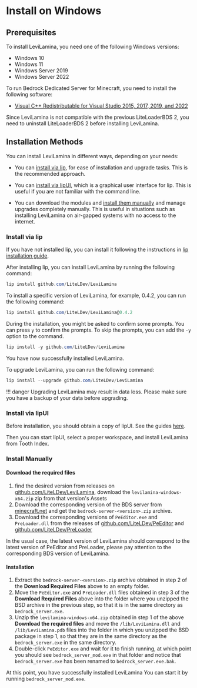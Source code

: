 # Install on Windows

## Prerequisites

To install LeviLamina, you need one of the following Windows versions:

- Windows 10
- Windows 11
- Windows Server 2019
- Windows Server 2022

To run Bedrock Dedicated Server for Minecraft, you need to install the following software:

- [Visual C++ Redistributable for Visual Studio 2015, 2017, 2019, and 2022](https://aka.ms/vs/17/release/vc_redist.x64.exe)

Since LeviLamina is not compatible with the previous LiteLoaderBDS 2, you need to uninstall LiteLoaderBDS 2 before installing LeviLamina.

## Installation Methods

You can install LeviLamina in different ways, depending on your needs:

- You can [install via lip](#install-via-lip), for ease of installation and upgrade tasks. This is the recommended approach.

- You can [install via lipUI](#install-via-lipui), which is a graphical user interface for lip. This is useful if you are not familiar with the command line.

- You can download the modules and [install them manually](#install-manually) and manage upgrades completely manually. This is useful in situations such as installing LeviLamina on air-gapped systems with no access to the internet.

### Install via lip

If you have not installed lip, you can install it following the instructions in [lip installation guide](https://docs.lippkg.com/installation.html).

After installing lip, you can install LeviLamina by running the following command:

```powershell
lip install github.com/LiteLDev/LeviLamina
```

To install a specific version of LeviLamina, for example, 0.4.2, you can run the following command:

```powershell
lip install github.com/LiteLDev/LeviLamina@0.4.2
```

During the installation, you might be asked to confirm some prompts. You can press `y` to confirm the prompts. To skip the prompts, you can add the `-y` option to the command.

```powershell
lip install -y github.com/LiteLDev/LeviLamina
```

You have now successfully installed LeviLamina.

To upgrade LeviLamina, you can run the following command:

```powershell
lip install --upgrade github.com/LiteLDev/LeviLamina
```

!!! danger
    Upgrading LeviLamina may result in data loss. Please make sure you have a backup of your data before upgrading.

### Install via lipUI

Before installation, you should obtain a copy of lipUI. See the guides [here](https://docs.lippkg.com/lipui_quickstart.html).

Then you can start lipUI, select a proper workspace, and install LeviLamina from Tooth Index.

### Install Manually

#### Download the required files

1. find the desired version from releases on [github.com/LiteLDev/LeviLamina](github.com/LiteLDev/LeviLamina), download the `levilamina-windows-x64.zip` zip from that version's Assets
2. Download the corresponding version of the BDS server from [minecraft.net](https://www.minecraft.net/zh-hans/download/server/bedrock) and get the `bedrock-server-<version>.zip` archive.
3. Download the corresponding versions of `PeEditor.exe` and `PreLoader.dll` from the releases of [github.com/LiteLDev/PeEditor](github.com/LiteLDev/PeEditor) and [github.com/LiteLDev/PreLoader](github.com/LiteLDev/PreLoader)

In the usual case, the latest version of LeviLamina should correspond to the latest version of PeEditor and PreLoader, please pay attention to the corresponding BDS version of LeviLamina.

#### Installation

1. Extract the `bedrock-server-<version>.zip` archive obtained in step 2 of the **Download Required Files** above to an empty folder.
2. Move the `PeEditor.exe` and `PreLoader.dll` files obtained in step 3 of the **Download Required Files** above into the folder where you unzipped the BSD archive in the previous step, so that it is in the same directory as `bedrock_server.exe`.
3. Unzip the `levilamina-windows-x64.zip` obtained in step 1 of the above **Download the required files** and move the `/lib/LeviLamina.dll` and `/lib/LeviLamina.pdb` files into the folder in which you unzipped the BSD package in step 1, so that they are in the same directory as the `bedrock_server.exe` in the same directory.
4. Double-click `PeEditor.exe` and wait for it to finish running, at which point you should see `bedrock_server_mod.exe` in that folder and notice that `bedrock_server.exe` has been renamed to `bedrock_server.exe.bak`.

At this point, you have successfully installed LeviLamina You can start it by running `bedrock_server_mod.exe`.
